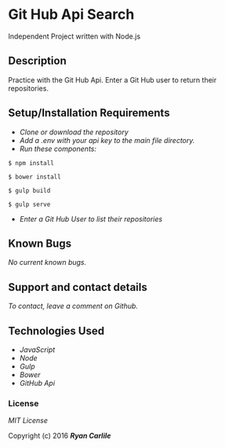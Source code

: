 # Git Hub Api Search
Independent Project written with Node.js

## Description

Practice with the Git Hub Api. Enter a Git Hub user to return their repositories.

## Setup/Installation Requirements

* _Clone or download the repository_
* _Add a .env with your api key to the main file directory._  
* _Run these components:_
```
$ npm install
```
```
$ bower install
```
```
$ gulp build
```
```
$ gulp serve
```
* _Enter a Git Hub User to list their repositories_

## Known Bugs

_No current known bugs._

## Support and contact details

_To contact, leave a comment on Github._

## Technologies Used

* _JavaScript_
* _Node_
* _Gulp_
* _Bower_
* _GitHub Api_

### License

*MIT License*

Copyright (c) 2016 **_Ryan Carlile_**
